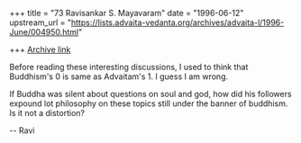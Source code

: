 +++
title = "73 Ravisankar S. Mayavaram"
date = "1996-06-12"
upstream_url = "https://lists.advaita-vedanta.org/archives/advaita-l/1996-June/004950.html"

+++
[Archive link](https://lists.advaita-vedanta.org/archives/advaita-l/1996-June/004950.html)

Before reading these interesting discussions, I used to think that
Buddhism's 0 is same as Advaitam's 1. I guess I am wrong.

If Buddha was silent about questions on soul and god, how did his
followers expound lot philosophy on these topics still under the banner
of buddhism.  Is it not a distortion?

--
Ravi

